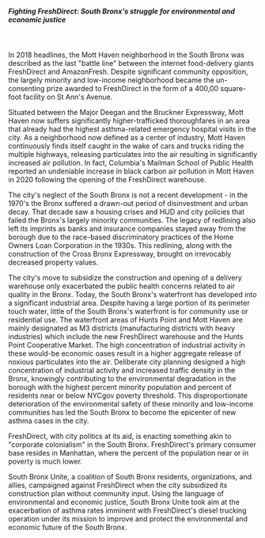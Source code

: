 ##### Fighting FreshDirect: South Bronx's struggle for environmental and economic justice

<br>

In 2018 headlines, the Mott Haven neighborhood in the South Bronx was described as the last "battle line" between the internet food-delivery giants FreshDirect and AmazonFresh. Despite significant community opposition, the largely minority and low-income neighborhood became the un-consenting prize awarded to FreshDirect in the form of a 400,00 square-foot facility on St Ann's Avenue.

Situated between the Major Deegan and the Bruckner Expressway, Mott Haven now suffers significantly higher-trafficked thoroughfares in an area that already had the highest asthma-related emergency hospital visits in the city. As a neighborhood now defined as a center of industry, Mott Haven continuously finds itself caught in the wake of cars and trucks riding the multiple highways, releasing particulates into the air resulting in significantly increased air pollution. In fact, Columbia's Mailman School of Public Health reported an undeniable increase in black carbon air pollution in Mott Haven in 2020 following the opening of the FreshDirect warehouse.

The city's neglect of the South Bronx is not a recent development - in the 1970's the Bronx suffered a drawn-out period of disinvestment and urban decay. That decade saw a housing crises and HUD and city policies that failed the Bronx's largely minority communities. The legacy of redlining also left its imprints as banks and insurance companies stayed away from the borough due to the race-based discriminatory practices of the Home Owners Loan Corporation in the 1930s. This redlining, along with the construction of the Cross Bronx Expressway, brought on irrevocably decreased property values.

The city's move to subsidize the construction and opening of a delivery warehouse only exacerbated the public health concerns related to air quality in the Bronx. Today, the South Bronx's waterfront has developed into a significant industrial area. Despite having a large portion of its perimeter touch water, little of the South Bronx's waterfront is for community use or residential use. The waterfront areas of Hunts Point and Mott Haven are mainly designated as M3 districts (manufacturing districts with heavy industries) which include the new FreshDirect warehouse and the Hunts Point Cooperative Market. The high concentration of industrial activity in these would-be economic oases result in a higher aggregate release of noxious particulates into the air. Deliberate city planning designed a high concentration of industrial activity and increased traffic density in the Bronx, knowingly contributing to the environmental degradation in the borough with the highest percent minority population and percent of residents near or below NYCgov poverty threshold. This disproportionate deterioration of the environmental safety of these minority and low-income communities has led the South Bronx to become the epicenter of new asthma cases in the city.

FreshDirect, with city politics at its aid, is enacting something akin to "corporate colonialism" in the South Bronx. FreshDirect's primary consumer base resides in Manhattan, where the percent of the population near or in poverty is much lower.

South Bronx Unite, a coalition of South Bronx residents, organizations, and allies, campaigned against FreshDirect when the city subsidized its construction plan without community input. Using the language of environmental and economic justice, South Bronx Unite took aim at the exacerbation of asthma rates imminent with FreshDirect's diesel trucking operation under its mission to improve and protect the environmental and economic future of the South Bronx.
